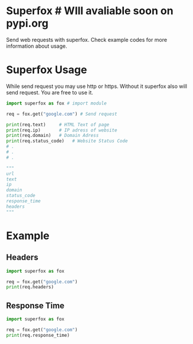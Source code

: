 # Superfox # WIll avaliable soon on pypi.org

Send web requests with superfox. Check example codes for more information about usage.

# Superfox Usage

While send request you may use http or https. Without it superfox also will send request. You are free to use it.
```python 
import superfox as fox # import module 

req = fox.get("google.com") # Send request 

print(req.text)     # HTML Text of page
print(req.ip)       # IP adress of website
print(req.domain)   # Domain Adress
print(req.status_code)   # Website Status Code
# . 
# .
# .

"""
url
text
ip
domain
status_code
response_time
headers
"""
```

# Example 

## Headers

```python 
import superfox as fox

req = fox.get("google.com")
print(req.headers)
```

## Response Time
```python 
import superfox as fox

req = fox.get("google.com")
print(req.response_time)
```
